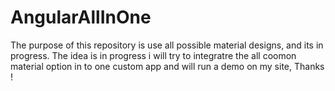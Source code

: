 # AngularAllInOne

The  purpose of this repository is use all possible material designs, and its in progress.
The idea is in progress i will try to integratre the all coomon material option in to one custom app
and will run a demo on my site,
Thanks !
